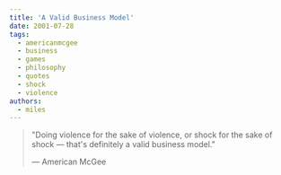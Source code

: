 ```yaml
---
title: 'A Valid Business Model'
date: 2001-07-28
tags:
  - americanmcgee
  - business
  - games
  - philosophy
  - quotes
  - shock
  - violence
authors:
  - miles
---
```


> "Doing violence for the sake of violence, or shock for the sake of shock — that's definitely a valid business model."
>
> — American McGee

